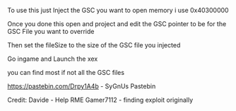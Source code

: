 

To use this just Inject the GSC you want to open memory i use 0x40300000

Once you done this open and project and edit the GSC pointer to be for the GSC File you want to override

Then set the fileSize to the size of the GSC file you injected

Go ingame and Launch the xex

you can find most if not all the GSC files 

https://pastebin.com/Drpy1A4b - SyGnUs Pastebin

Credit:
Davide - Help RME
Gamer7112 - finding exploit originally 
